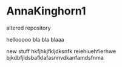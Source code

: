 # AnnaKinghorn1
altered repository

hellooooo
bla bla blaaa

new stuff
hkfjhkjfkljdksnfk
reiehiuehfierhwe
bjkdbfjldsbafklafasnnvdkanfamdsfnma
